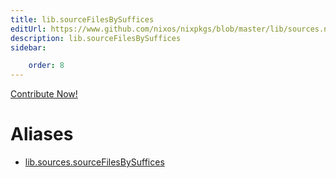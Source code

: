 ```yaml
---
title: lib.sourceFilesBySuffices
editUrl: https://www.github.com/nixos/nixpkgs/blob/master/lib/sources.nix#L165C5
description: lib.sourceFilesBySuffices
sidebar:

    order: 8
---
```


<a href="https://www.github.com/nixos/nixpkgs/blob/master/lib/sources.nix#L165C5">Contribute Now!</a>


# Aliases

- [lib.sources.sourceFilesBySuffices](/nix-doc-comments/reference/lib/sources/lib-sources-sourceFilesBySuffices)


